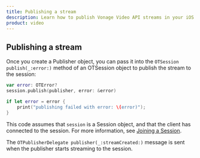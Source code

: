 ```yaml
---
title: Publishing a stream
description: Learn how to publish Vonage Video API streams in your iOS application. Once you have connected to a session, you can send video, audio, and messages by publishing a stream.
product: video 
---
```


## Publishing a stream

Once you create a Publisher object, you can pass it into the `OTSession publish(_:error:)` method of an OTSession object to publish the stream to the session:

```swift
var error: OTError?
session.publish(publisher, error: &error)

if let error = error {
    print("publishing failed with error: \(error)");
}
```

This code assumes that `session` is a Session object, and that the client has connected to the session. For more information, see [Joining a Session](/video/tutorials/joining-a-session).

The `OTPublisherDelegate publisher(_:streamCreated:)` message is sent when the publisher starts streaming to the session.
